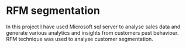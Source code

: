 # RFM segmentation
In this project I have used Microsoft sql server to analyse sales data and generate various analytics and insights from customers past behaviour. RFM technique was used to analyse customer segmentation.
